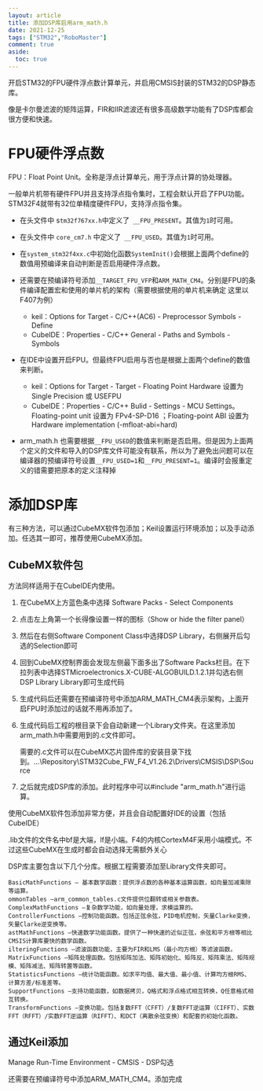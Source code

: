 ```yaml
---
layout: article
title: 添加DSP库启用arm_math.h
date: 2021-12-25
tags: ["STM32","RoboMaster"]
comment: true
aside:
  toc: true
---
```


开启STM32的FPU硬件浮点数计算单元，并启用CMSIS封装的STM32的DSP静态库。

像是卡尔曼滤波的矩阵运算，FIR和IIR滤波还有很多高级数学功能有了DSP库都会很方便和快速。

<!--more-->

# FPU硬件浮点数

FPU：Float Point Unit。全称是浮点计算单元，用于浮点计算的协处理器。

一般单片机带有硬件FPU并且支持浮点指令集时，工程会默认开启了FPU功能。STM32F4就带有32位单精度硬件FPU，支持浮点指令集。

- 在头文件中 s`tm32f767xx.h`中定义了` __FPU_PRESENT`。其值为`1`时可用。


- 在头文件中 `core_cm7.h` 中定义了` __FPU_USED`。其值为`1`时可用。


- 在`system_stm32f4xx.c`中初始化函数`SystemInit()`会根据上面两个define的数值用预编译来自动判断是否启用硬件浮点数。
- 还需要在预编译符号添加`__TARGET_FPU_VFP`和`ARM_MATH_CM4`。分别是FPU的条件编译配置宏和使用的单片机的架构（需要根据使用的单片机来确定 这里以F407为例）
  - keil：Options for Target - C/C++(AC6) - Preprocessor Symbols - Define
  - CubeIDE：Properties - C/C++ General - Paths and Symbols - Symbols

- 在IDE中设置开启FPU。但最终FPU启用与否也是根据上面两个define的数值来判断。
  - keil：Options for Target - Target - Floating Point Hardware 设置为 Single Precision 或 USEFPU
  - CubeIDE：Properties - C/C++ Bulid - Settings - MCU Settings。Floating-point unit 设置为 FPv4-SP-D16 ；Floating-point ABI 设置为 Hardware implementation (-mfloat-abi=hard)

- arm_math.h 也需要根据`__FPU_USED`的数值来判断是否启用。但是因为上面两个定义的文件和导入的DSP库文件可能没有联系，所以为了避免出问题可以在编译器的预编译符号设置`__FPU_USED=1`和`__FPU_PRESENT=1`。编译时会报重定义的错需要把原本的定义注释掉

# 添加DSP库

有三种方法，可以通过CubeMX软件包添加；Keil设置运行环境添加；以及手动添加。任选其一即可，推荐使用CubeMX添加。

## CubeMX软件包

方法同样适用于在CubeIDE内使用。

1. 在CubeMX上方蓝色条中选择 Software Packs - Select Components

2. 点击左上角第一个长得像设置一样的图标（Show or hide the filter panel）

3. 然后在右侧Software Component Class中选择DSP Library，右侧展开后勾选的Selection即可

4. 回到CubeMX控制界面会发现左侧最下面多出了Software Packs栏目。在下拉列表中选择STMicroelectronics.X-CUBE-ALGOBUILD.1.2.1并勾选右侧DSP Library Library即可生成代码

5. 生成代码后还需要在预编译符号中添加ARM_MATH_CM4表示架构，上面开启FPU时添加过的话就不用再添加了。

6. 生成代码后工程的根目录下会自动新建一个Library文件夹。在这里添加arm_math.h中需要用到的.c文件即可。

   需要的.c文件可以在CubeMX芯片固件库的安装目录下找到。...\Repository\STM32Cube_FW_F4_V1.26.2\Drivers\CMSIS\DSP\Source

7. 之后就完成DSP库的添加。此时程序中可以#include "arm_math.h"进行运算。

使用CubeMX软件包添加非常方便，并且会自动配置好IDE的设置（包括CubeIDE）

.lib文件的文件名中bf是大端，lf是小端。F4的内核CortexM4F采用小端模式。不过这些CubeMX在生成时都会自动选择无需额外关心

DSP库主要包含以下几个分库。根据工程需要添加至Library文件夹即可。

    BasicMathFunctions – 基本数学函数：提供浮点数的各种基本运算函数，如向量加减乘除等运算。
    ommonTables –arm_common_tables.c文件提供位翻转或相关参数表。
    ComplexMathFunctions –复杂数学功能，如向量处理，求模运算的。
    ControllerFunctions –控制功能函数。包括正弦余弦，PID电机控制，矢量Clarke变换，矢量Clarke逆变换等。
    astMathFunctions –快速数学功能函数。提供了一种快速的近似正弦，余弦和平方根等相比CMSIS计算库要快的数学函数。
    ilteringFunctions –滤波函数功能，主要为FIR和LMS（最小均方根）等滤波函数。
    MatrixFunctions –矩阵处理函数。包括矩阵加法、矩阵初始化、矩阵反、矩阵乘法、矩阵规模、矩阵减法、矩阵转置等函数。
    StatisticsFunctions –统计功能函数。如求平均值、最大值、最小值、计算均方根RMS、计算方差/标准差等。
    SupportFunctions –支持功能函数，如数据拷贝，Q格式和浮点格式相互转换，Q任意格式相互转换。
    TransformFunctions –变换功能。包括复数FFT（CFFT）/复数FFT逆运算（CIFFT）、实数FFT（RFFT）/实数FFT逆运算（RIFFT）、和DCT（离散余弦变换）和配套的初始化函数。

## 通过Keil添加

Manage Run-Time Environment - CMSIS - DSP勾选

还需要在预编译符号中添加ARM_MATH_CM4。添加完成
